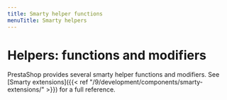 ```yaml
---
title: Smarty helper functions
menuTitle: Smarty helpers
---
```


# Helpers: functions and modifiers

PrestaShop provides several smarty helper functions and modifiers. See [Smarty extensions]({{< ref "/9/development/components/smarty-extensions/" >}}) for a full reference.
